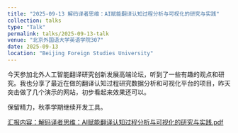 ```yaml
---
title: "2025-09-13 解码译者思维：AI赋能翻译认知过程分析与可视化的研究与实践"
collection: talks
type: "Talk"
permalink: talks/2025-09-13-talk
venue: "北京外国语大学英语学院307"
date: 2025-09-13
location: "Beijing Foreign Studies University"
---
```


今天参加北外人工智能翻译研究创新发展高端论坛，听到了一些有趣的观点和研究。我也分享了最近在做的翻译认知过程研究数据分析和可视化平台的项目，昨天突击做了几个演示的网站，初步看起来效果还可以。

保留精力，秋季学期继续开发工具。

<a href="黄婕-解码译者思维：AI赋能翻译认知过程分析与可视化的研究与实践.pdf" target="_blank">汇报内容：解码译者思维：AI赋能翻译认知过程分析与可视化的研究与实践.pdf</a>
